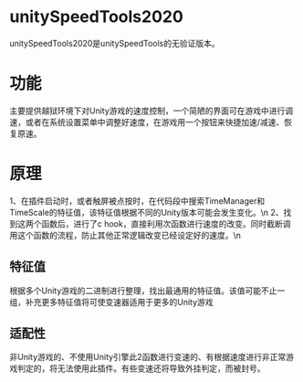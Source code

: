 # unitySpeedTools2020

unitySpeedTools2020是unitySpeedTools的无验证版本。


# 功能

主要提供越狱环境下对Unity游戏的速度控制，一个简陋的界面可在游戏中进行调速，或者在系统设置菜单中调整好速度，在游戏用一个按钮来快捷加速/减速、恢复原速。

# 原理

1、在插件启动时，或者触屏被点按时，在代码段中搜索TimeManager和TimeScale的特征值，该特征值根据不同的Unity版本可能会发生变化。\n
2、找到这两个函数后，进行了c hook，直接利用次函数进行速度的改变。同时截断调用这个函数的流程，防止其他正常逻辑改变已经设定好的速度。\n

## 特征值

根据多个Unity游戏的二进制进行整理，找出最通用的特征值。该值可能不止一组，补充更多特征值将可使变速器适用于更多的Unity游戏


## 适配性

非Unity游戏的、不使用Unity引擎此2函数进行变速的、有根据速度进行非正常游戏判定的，将无法使用此插件。有些变速还将导致外挂判定，而被封号。


